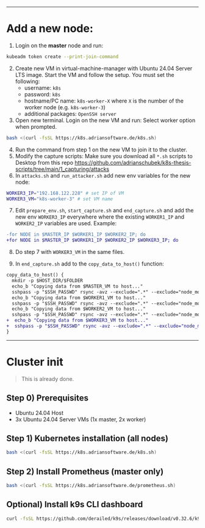 
---
# Add a new node:
1. Login on the **master** node and run:
```bash
kubeadm token create --print-join-command
```
2. Create new VM in virtual-machine-manager with Ubuntu 24.04 Server LTS image. Start the VM and follow the setup. You must set the following:
    - username: `k8s`
    - password: `k8s`
    - hostname/PC name: `k8s-worker-X` where `X` is the number of the worker node (e.g. `k8s-worker-3`)
    - additional packages: `OpenSSH server`
3. Open new terminal. Login on the new VM and run: Select worker option when prompted.
```bash
bash <(curl -fsSL https://k8s.adriansoftware.de/k8s.sh)
```
4. Run the command from step 1 on the new VM to join it to the cluster.
5. Modify the capture scripts: Make sure you download all `*.sh` scripts to Desktop from this repo https://github.com/adrianschubek/k8s-thesis-scripts/tree/main/1_capturing/attacks
6. In `attacks.sh` and `run_attacker.sh` add new env variables for the new node:
```bash
WORKER3_IP="192.168.122.228" # set IP of VM
WORKER3_VM="k8s-worker-3" # set VM name
```
7. Edit `prepare_env.sh`, `start_capture.sh` and `end_capture.sh` and add the new env `WORKER3_IP` everywhere where the existing `WORKER1_IP` and `WORKER2_IP` variables are used. Example:
```diff
-for NODE in $MASTER_IP $WORKER1_IP $WORKER2_IP; do
+for NODE in $MASTER_IP $WORKER1_IP $WORKER2_IP $WORKER3_IP; do
```
8. Do step 7 with `WORKER3_VM` in the same files.


9. In `end_capture.sh` add to the `copy_data_to_host()` function:
```diff
copy_data_to_host() {
  mkdir -p $HOST_DIR/$FOLDER
  echo_b "Copying data from $MASTER_VM to host..."
  sshpass -p "$SSH_PASSWD" rsync -avz --exclude=".*" --exclude="node_modules" --exclude="ks*" --exclude="snap" --exclude="10" --exclude="*.py" -e "ssh -o StrictHostKeyChecking=no" $SSH_USER@$MASTER_IP:/home/$SSH_USER/ $HOST_DIR/$FOLDER/$MASTER_VM
  echo_b "Copying data from $WORKER1_VM to host..."
  sshpass -p "$SSH_PASSWD" rsync -avz --exclude=".*" --exclude="node_modules" --exclude="ks*" --exclude="snap" -e "ssh -o StrictHostKeyChecking=no" $SSH_USER@$WORKER1_IP:/home/$SSH_USER/ $HOST_DIR/$FOLDER/$WORKER1_VM
  echo_b "Copying data from $WORKER2_VM to host..."
  sshpass -p "$SSH_PASSWD" rsync -avz --exclude=".*" --exclude="node_modules" --exclude="ks*" --exclude="snap" -e "ssh -o StrictHostKeyChecking=no" $SSH_USER@$WORKER2_IP:/home/$SSH_USER/ $HOST_DIR/$FOLDER/$WORKER2_VM
+  echo_b "Copying data from $WORKER3_VM to host..."
+  sshpass -p "$SSH_PASSWD" rsync -avz --exclude=".*" --exclude="node_modules" --exclude="ks*" --exclude="snap" -e "ssh -o StrictHostKeyChecking=no" $SSH_USER@$WORKER3_IP:/home/$SSH_USER/ $HOST_DIR/$FOLDER/$WORKER3_VM
}
```
---
# Cluster init
> This is already done.
## Step 0) Prerequisites
- Ubuntu 24.04 Host
- 3x Ubuntu 24.04 Server VMs (1x master, 2x worker)
## Step 1) Kubernetes installation (all nodes)
```bash
bash <(curl -fsSL https://k8s.adriansoftware.de/k8s.sh)
```
<!-- ## ~~Step 2) Install MetalLB for LoadBalancer services (master only)~~
> skip for now. may not be needed.
```bash
bash <(curl -fsSL https://k8s.adriansoftware.de/metallb.sh)
```
**Uninstall MetalLB:**
```bash
kubectl delete -f https://raw.githubusercontent.com/metallb/metallb/v0.14.8/config/manifests/metallb-native.yaml
```
### ~~Step 2a) For host only:~~
> skip for now. may not be needed.
```bash
bash <(curl -fsSL https://k8s.adriansoftware.de/metallb-host.sh)
```
or (change MASTER_NODE_IP to the IP of the master node)
```bash
sudo sed -i 's/#net.ipv4.ip_forward=1/net.ipv4.ip_forward=1/' /etc/sysctl.conf
sudo sysctl -p
sudo ip route add 192.168.101.0/24 via MASTER_NODE_IP
```
After a reboot you may need to re-run the last command. -->
## Step 2) Install Prometheus (master only)
```bash
bash <(curl -fsSL https://k8s.adriansoftware.de/prometheus.sh)
```

<!-- ## Step 3) Install Kubeshark config (master only)
```bash
bash <(curl -fsSL https://k8s.adriansoftware.de/kubeshark.sh) -->
<!-- ``` -->

<!-- ## Step 4) Install Kubeshark (master only)
```bash
bash <(curl -fsSL https://k8s.adriansoftware.de/kubeshark.sh)
```
The open dashboard, go to `Scripting` and paste the script
```ts
var xxx = [];
function onItemCaptured(metadata) {
  xxx.push(metadata);
}

function writeToFile() {
  file.mkdir("ks");
  var tempFile = file.temp("shark", "ks", "json");
  if (xxx.length > 0) {
    var yyy = JSON.stringify(xxx);
    file.write(tempFile, yyy);
    console.log("Written to " + tempFile + " length: " + xxx.length)
    xxx.length = 0;
  }
}

jobs.schedule("write-to-file", "*/10 * * * * *", writeToFile);
```

After measure move the generated scripts to here:
```bash
sudo find / -type f -name "shark*.json" -exec mv {} . \;
```

Done.

Open dashboard (optional)
```bash
kubectl -n kubeshark port-forward service/kubeshark-front 8899:80 --address 0.0.0.0
``` -->
## Optional) Install k9s CLI dashboard
```bash
curl -fsSL https://github.com/derailed/k9s/releases/download/v0.32.6/k9s_linux_amd64.deb -o k9s.deb && sudo dpkg -i k9s.deb && rm k9s.deb
```
<!-- ## ~~Optional) Run or install Dashboard (master only)~~
> skip
```bash
bash <(curl -fsSL https://k8s.adriansoftware.de/dashboard.sh)
``` -->
<!-- curl -fsSL https://k8s.adriansoftware.de/k8s.sh -o k8s.sh && chmod +x k8s.sh && ./k8s.sh -->